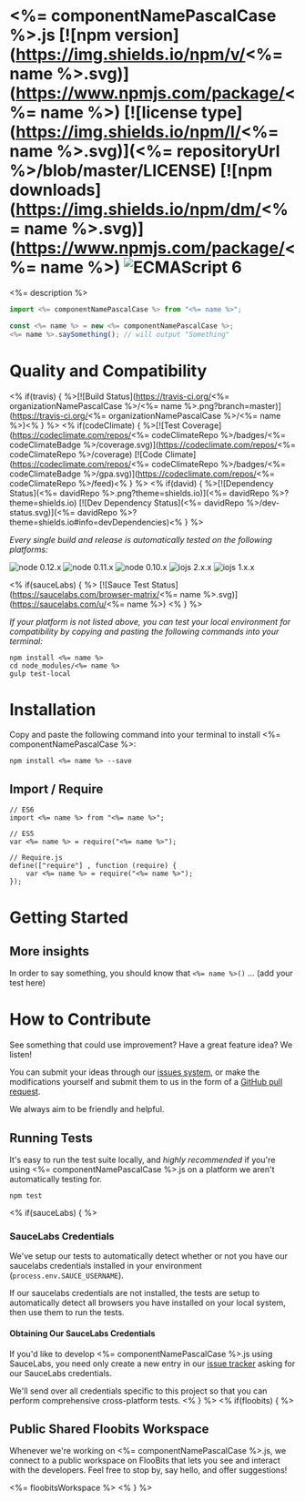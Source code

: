 # <%= componentNamePascalCase %>.js [![npm version](https://img.shields.io/npm/v/<%= name %>.svg)](https://www.npmjs.com/package/<%= name %>) [![license type](https://img.shields.io/npm/l/<%= name %>.svg)](<%= repositoryUrl %>/blob/master/LICENSE) [![npm downloads](https://img.shields.io/npm/dm/<%= name %>.svg)](https://www.npmjs.com/package/<%= name %>) ![ECMAScript 6](https://img.shields.io/badge/ECMAScript-6-red.svg)

<%= description %>

```javascript
import <%= componentNamePascalCase %> from "<%= name %>";

const <%= name %> = new <%= componentNamePascalCase %>;
<%= name %>.saySomething(); // will output "Something"
```

# Quality and Compatibility

<% if(travis) { %>[![Build Status](https://travis-ci.org/<%= organizationNamePascalCase %>/<%= name %>.png?branch=master)](https://travis-ci.org/<%= organizationNamePascalCase %>/<%= name %>)<% } %> <% if(codeClimate) { %>[![Test Coverage](https://codeclimate.com/repos/<%= codeClimateRepo %>/badges/<%= codeClimateBadge %>/coverage.svg)](https://codeclimate.com/repos/<%= codeClimateRepo %>/coverage) [![Code Climate](https://codeclimate.com/repos/<%= codeClimateRepo %>/badges/<%= codeClimateBadge %>/gpa.svg)](https://codeclimate.com/repos/<%= codeClimateRepo %>/feed)<% } %> <% if(david) { %>[![Dependency Status](<%= davidRepo %>.png?theme=shields.io)](<%= davidRepo %>?theme=shields.io) [![Dev Dependency Status](<%= davidRepo %>/dev-status.svg)](<%= davidRepo %>?theme=shields.io#info=devDependencies)<% } %>

*Every single build and release is automatically tested on the following platforms:*

![node 0.12.x](https://img.shields.io/badge/node-0.12.x-brightgreen.svg) ![node 0.11.x](https://img.shields.io/badge/node-0.11.x-brightgreen.svg) ![node 0.10.x](https://img.shields.io/badge/node-0.10.x-brightgreen.svg)
![iojs 2.x.x](https://img.shields.io/badge/iojs-2.x.x-brightgreen.svg) ![iojs 1.x.x](https://img.shields.io/badge/iojs-1.x.x-brightgreen.svg)

<% if(sauceLabs) { %>
[![Sauce Test Status](https://saucelabs.com/browser-matrix/<%= name %>.svg)](https://saucelabs.com/u/<%= name %>)
<% } %>

*If your platform is not listed above, you can test your local environment for compatibility by copying and pasting the following commands into your terminal:*

```
npm install <%= name %>
cd node_modules/<%= name %>
gulp test-local
```

# Installation

Copy and paste the following command into your terminal to install <%= componentNamePascalCase %>:

```
npm install <%= name %> --save
```

## Import / Require

```
// ES6
import <%= name %> from "<%= name %>";
```

```
// ES5
var <%= name %> = require("<%= name %>");
```

```
// Require.js
define(["require"] , function (require) {
    var <%= name %> = require("<%= name %>");
});
```

# Getting Started

## More insights

In order to say something, you should know that `<%= name %>()` ... (add your test here)

# How to Contribute

See something that could use improvement? Have a great feature idea? We listen!

You can submit your ideas through our [issues system](<%= issueTrackerUrl %>), or make the modifications yourself and submit them to us in the form of a [GitHub pull request](https://help.github.com/articles/using-pull-requests/).

We always aim to be friendly and helpful.

## Running Tests

It's easy to run the test suite locally, and *highly recommended* if you're using <%= componentNamePascalCase %>.js on a platform we aren't automatically testing for.

```
npm test
```

<% if(sauceLabs) { %>
### SauceLabs Credentials

We've setup our tests to automatically detect whether or not you have our saucelabs credentials installed in your environment (`process.env.SAUCE_USERNAME`).

If our saucelabs credentials are not installed, the tests are setup to automatically detect all browsers you have installed on your local system, then use them to run the tests.

#### Obtaining Our SauceLabs Credentials

If you'd like to develop <%= componentNamePascalCase %>.js using SauceLabs, you need only create a new entry in our [issue tracker](<%= issueTrackerUrl %>) asking for our SauceLabs credentials.

We'll send over all credentials specific to this project so that you can perform comprehensive cross-platform tests.
<% } %>
<% if(floobits) { %>
## Public Shared Floobits Workspace

Whenever we're working on <%= componentNamePascalCase %>.js, we connect to a public workspace on FlooBits that lets you see and interact with the developers. Feel free to stop by, say hello, and offer suggestions!

<%= floobitsWorkspace %>
<% } %>
